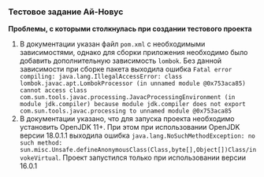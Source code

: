 ### Тестовое задание Ай-Новус

**Проблемы, с которыми столкнулась при создании тестового проекта**

1. В документации указан файл `pom.xml` с необходимыми зависимостями, однако для сборки приложения необходимо было добавить дополнительную зависимость `lombok`. Без данной зависимости при сборке пакета выходила ошибка `Fatal error compiling: java.lang.IllegalAccessError: class lombok.javac.apt.LombokProcessor (in unnamed module @0x753aca85) cannot access class com.sun.tools.javac.processing.JavacProcessingEnvironment (in module jdk.compiler) because module jdk.compiler does not export com.sun.tools.javac.processing to unnamed module @0x753aca85`
2. В документации указано, что для запуска проекта необходимо установить OpenJDK 11+. При этом при использовании OpenJDK версии 18.0.1.1 выходила ошибка `java.lang.NoSuchMethodException: no such method: sun.misc.Unsafe.defineAnonymousClass(Class,byte[],Object[])Class/invokeVirtual`. Проект запустился только при использовании версии 16.0.1
   